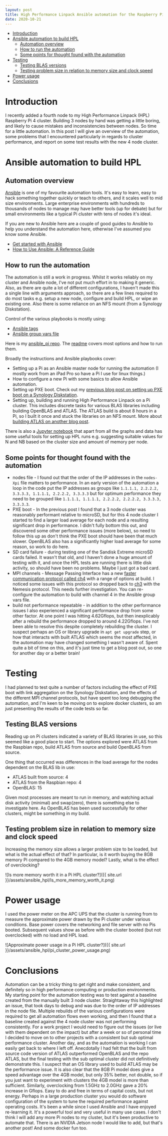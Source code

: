 ```yaml
---
layout: post
title: High Performance Linpack Ansible automation for the Raspberry Pi 4
date: 2020-10-21
---
```


- [Introduction](#introduction)
- [Ansible automation to build HPL](#ansible-automation-to-build-HPL)
  - [Automation overview](#automation-overview)
  - [How to run the automation](#how-to-run-the-automation)
  - [Some points for thought found with the automation](#some-points-for-thought-found-with-the-automation)
- [Testing](#testing)
  - [Testing BLAS versions](#testing-BLAS-versions)
  - [Testing problem size in relation to memory size and clock speed](#testing-problem-size-in-relation-to-memory-size-and-clock-speed)
- [Power usage](#power-usage)
- [Conclusions](#conclusions)

# Introduction

I recently added a fourth node to my High Performance Linpack (HPL) Raspberry Pi 4 cluster. Building 3 nodes by hand was getting a little boring, and likely to cause mistakes and inconsistencies between nodes. So time for a little automation.
In this post I will give an overview of the automation, some problems that I encountered particularly in regards to cluster performance, and report on some test results with the new 4 node cluster.

# Ansible automation to build HPL

## Automation overview

[Ansible](https://www.ansible.com) is one of my favourite automation tools. It's easy to learn, easy to hack something together quickly or teach to others, and it scales well to mid size environments. Large enterprise environments with hundreds to thousands of nodes to manage may have better tools (up for debate) but for small environments like a typical Pi cluster with tens of nodes it's ideal.

If you are new to Ansible here are a couple of good guides to Ansible to help you understand the automation here, otherwise I've assumed you know some Ansible.

* [Get started with Ansible](https://www.ansible.com/resources/get-started)
* [How to Use Ansible: A Reference Guide](https://www.digitalocean.com/community/cheatsheets/how-to-use-ansible-cheat-sheet-guide)

## How to run the automation

The automation is still a work in progress. Whilst it works reliably on my cluster and Ansible node, I've not put much effort in to making it generic. Also, as there are quite a lot of different configurations, I haven't made this a single line with arguments approach, so there are a few lines required to do most tasks e.g. setup a new node, configure and build HPL, or wipe an existing one. Also there is some reliance on an NFS mount (from a Synology Diskstation).

Control of the various playbooks is mostly using:

- [Ansible tags](https://docs.ansible.com/ansible/latest/user_guide/playbooks_tags.html)
- [Ansible group vars file](https://github.com/mikejmcfarlane/ansible_pi/blob/master/group_vars/all.yml)

Here is my [ansible_pi repo](https://github.com/mikejmcfarlane/ansible_pi). The [readme](https://github.com/mikejmcfarlane/ansible_pi/blob/master/README.md) covers most options and how to run them.

Broadly the instructions and Ansible playbooks cover:

- Setting up a Pi as an Ansible master node for running the automation (I mostly work from an iPad Pro so have a Pi I use for linux things.)
- How to configure a new Pi with some basics to allow Ansible automation.
- Setting up PXE boot. Check out my [previous blog post on setting up PXE boot on a Synology Diskstation](https://mikejmcfarlane.github.io/blog/2020/09/12/PXE-boot-raspberry-pi-4-from-synology-diskstation).
- Setting up, building and running High Performance Linpack on a Pi cluster. This includes discrete tasks for various BLAS libraries including building OpenBLAS and ATLAS. The ATLAS build is about 8 hours in a Pi, so I built it once and stuck the libraries on an NFS mount. More about [building ATLAS on another blog post](https://mikejmcfarlane.github.io/blog/2020/09/17/High-Performance-Linpack-for-raspberry-pi-supercomputer).

There is also a [Jupyter notebook](https://github.com/mikejmcfarlane/pi_notebooks) that apart from all the graphs and data has some useful tools for setting up HPL runs e.g. suggesting suitable values for N and NB based on the cluster size and amount of memory per node.

## Some points for thought found with the automation

- nodes file - I found out that the order of the IP addresses in the `nodes-Xpi` file matters to performance. In an early version of the automation a loop in the code put the IP addresses as groups like `1.1.1.1, 2.2.2.2, 3.3.3.3, 1.1.1.1, 2.2.2.2, 3.3.3.3` but for optimum performance they need to be grouped like `1.1.1.1, 1.1.1.1, 2.2.2.2, 2.2.2.2, 3.3.3.3, 3.3.3.3`.
- PXE boot - In the previous post I found that a 3 node cluster was reasonably performant relative to microSD, but for this 4 node cluster I started to find a larger load average for each node and a resulting significant drop in performance. I didn't fully bottom this out, and discovered some other performance issues (more below), so need to follow this up as don't think the PXE boot should have been that much slower. OpenBLAS also has a significantly higher load average for some reason, so work to do here.
- SD card failure - during testing one of the Sandisk Extreme microSD cards failed. It wasn't that old, and I haven't done a huge amount of testing with it, and once the HPL tests are running there is little disk activity, so should have been no problems. Maybe I just got a bad card.
- MPI channels - Message Passing Interface has a new [faster communication protocol called ch4](https://wiki.mpich.org/mpich/index.php/CH4_Overall_Design) with a range of options at build. I noticed some issues with this protocol so dropped back to [ch3](https://wiki.mpich.org/mpich/index.php/CH3_And_Channels) with the Nemesis protocol. This needs further investigation. You can re-configure the automation to build with channel 4 in the Ansible group vars file.
- build not performance repeatable - in addition to the other performance issues I also experienced a significant performance drop from some other factor. At one point I was hitting 4.62Gflops, but then inexplicably after a rebuild the performance dropped to around 4.22Gflops. I've not been able to resolve this despite completely rebuilding the cluster. I suspect perhaps an OS or library upgrade in `apt get upgrade` step, or how that interacts with built ATLAS which seems the most affected, in the automation may have changed something I wasn't aware of. Spent quite a bit of time on this, and it's just time to get a blog post out, so one for another day or a better brain!

# Testing

I had planned to test quite a number of factors including the effect of PXE boot with link aggregation on the Synology Diskstation, and the effects of the different MPI channel protocols, but have spent too long debugging the automation, and I'm keen to be moving on to explore docker clusters, so am just presenting the results of the code tests so far.

## Testing BLAS versions

Reading up on Pi clusters indicated a variety of BLAS libraries in use, so this seemed like a good place to start. The options explored were ATLAS from the Raspbian repo, build ATLAS from source and build OpenBLAS from source.

One thing that occurred was differences in the load average for the nodes dependent on the BLAS lib in use: 

- ATLAS built from source: 4
- ATLAS from the Raspbian repo: 4
- OpenBLAS: 15

Given most processes are meant to run in memory, and watching actual disk activity (minimal) and swap(zero), there is something else to investigate here. As OpenBLAS has been used successfully for other clusters, might be something in my build.


## Testing problem size in relation to memory size and clock speed

Increasing the memory size allows a larger problem size to be loaded, but what is the actual effect of that? In particular, is it worth buying the 8GB memory Pi compared to the 4GB memory model? Lastly, what is the effect of overclocking?

![Is more memory worth it in a Pi HPL cluster?]({{ site.url }}/assets/ansible_hpl/Is_more_memory_worth_it.png)

# Power usage

I used the power meter on the APC UPS that the cluster is running from to measure the approximate power drawn by the Pi cluster under various conditions. Base power covers the networking and file server with no Pis booted. Subsequent values show as before with the cluster booted (but not overclocked) with no load and HPL load.

![Approximate power usage in a Pi HPL cluster?]({{ site.url }}/assets/ansible_hpl/pi_cluster_power_usage.png)

# Conclusions

Automation can be a tricky thing to get right and make consistent, and definitely so in high performance computing or production environments. My starting point for the automation testing was to test against a baseline created from the manually built 3 node cluster. Straightaway this highlighted an issue, that took days to debug and was due to the order of IP addresses in the node file. Multiple rebuilds of the various configurations were required to get all automation flows even working, and then I found that a baseline created against the 4 node cluster was not performing consistently. For a work project I would need to figure out the issues (or live with them dependent on the impact) but after a week or so of personal time I decided to move on to other projects with a consistent but sub optimal performance cluster. Another day, and as the automation is working I can easily get back to where I left off.
Anecdotally I had felt that the built from source code version of ATLAS outperformed OpenBLAS and the repo ATLAS, but the final testing with the sub optimal cluster did not definitively demonstrate this. I suspect that an OS library used to build ATLAS may be the performance issue.
It is also clear that the 8GB Pi model does give a speed advantage over the 4GB model, but only 35% better, not double, so if you just want to experiment with clusters the 4GB model is more than sufficient. Similarly, overclocking from 1.5GHz to 2.0GHz gave a 20% increase in Gflops. Easy to do and free in terms of capital costs, but not energy. Perhaps in a large production cluster you would do software configuration of the system to tune the required performance against operating costs.
It's been a while since I used Ansible and I have enjoyed re-learning it. It's a powerful tool and very useful in many use cases. I don't think I will add any more Pi nodes to my cluster, but it's been productive to automate that.
There is an NVIDIA Jetson node I would like to add, but that's another post! And some docker fun too.

 


